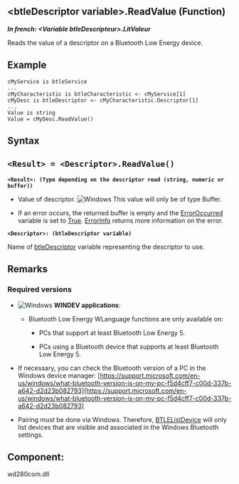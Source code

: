 


## &lt;btleDescriptor variable&gt;.ReadValue (Function)

***In french: &lt;Variable btleDescripteur&gt;.LitValeur***



<a name="XUse"></a>
<a name="Use"></a>
<a name="description"></a>
Reads the value of a descriptor on a Bluetooth Low Energy device.


<a name="Example1"></a>
<a name="sample_code"></a>

## Example


```wl
cMyService is btleService
...
cMyCharacteristic is btleCharacteristic <- cMyService[1]
cMyDesc is btleDescriptor <- cMyCharacteristic.Descriptor[1]
...
Value is string
Value = cMyDesc.ReadValue()
```

<a name="XSYNTAX"></a>

## Syntax
<a name="SYNTAX1"></a>

`<Result> = <Descriptor>.ReadValue()`
---

**`<Result>: (Type depending on the descriptor read (string, numeric or buffer))`**



- Value of descriptor. 
	![Windows](https://doc.pcsoft.fr/ext/images/us/WINDOWS.png) This value will only be of type Buffer.

- If an error occurs, the returned buffer is empty and the [ErrorOccurred](../WDLang1/3087001.md) variable is set to <u><u><u><u>True</u></u></u></u>. [ErrorInfo](../WDLang1/3013008.md) returns more information on the error.




**`<Descriptor>: (btleDescriptor variable)`**

Name of [btleDescriptor](../WDLang3/1000022064.md) variable representing the descriptor to use.



<a name="NOTE0"></a>
<a name="NOTE0_1"></a>

## Remarks


### Required versions
<a name="required_versions_ELTPARAGRAPHE000194"></a>



- ![Windows](https://doc.pcsoft.fr/ext/images/us/WINDOWS.png) **WINDEV applications**: 

	- Bluetooth Low Energy WLanguage functions are only available on:  

		- PCs that support at least Bluetooth Low Energy 5. 

		- PCs using a Bluetooth device that supports at least Bluetooth Low Energy 5. 




- If necessary, you can check the Bluetooth version of a PC in the Windows device manager: [https://support.microsoft.com/en-us/windows/what-bluetooth-version-is-on-my-pc-f5d4cff7-c00d-337b-a642-d2d23b082793](https://support.microsoft.com/en-us/windows/what-bluetooth-version-is-on-my-pc-f5d4cff7-c00d-337b-a642-d2d23b082793)

- Pairing must be done via Windows. Therefore, [BTLEListDevice](../WDLang3/1000021882.md) will only list devices that are visible and associated in the Windows Bluetooth settings.








<a name="XComponent"></a>

## Component:
wd280com.dll
